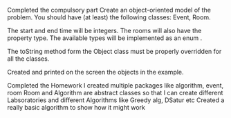 Completed the compulsory part
Create an object-oriented model of the problem. You should have (at least) the following classes: 
        Event, Room.

The start and end time will be integers. The rooms will also have the property type. The available types will be implemented as an enum .   

The toString method form the Object class must be properly overridden for all the classes.


Created and printed on the screen the objects in the example.


Completed the Homework
I created multiple packages like algorithm, event, room
Room and Algorithm are abstract classes so that I can create
different Labsoratories and different Algorithms like Greedy alg, 
DSatur etc
Created a really basic algorithm to show how it might work